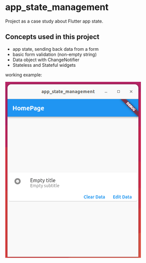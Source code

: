 # app_state_management

Project as a case study about Flutter app state. 

## Concepts used in this project

- app state, sending back data from a form
- basic form validation (non-empty string)
- Data object with ChangeNotifier
- Stateless and Stateful widgets

working example:

![alt](../img/app_state_management.gif)
